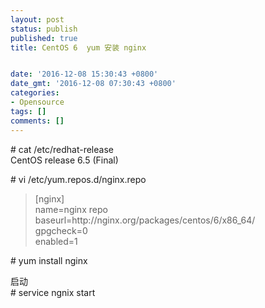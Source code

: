 ```yaml
---
layout: post
status: publish
published: true
title: CentOS 6  yum 安装 nginx


date: '2016-12-08 15:30:43 +0800'
date_gmt: '2016-12-08 07:30:43 +0800'
categories:
- Opensource
tags: []
comments: []
---
```

<p># cat /etc/redhat-release<br />
CentOS release 6.5 (Final)</p>
<p># vi /etc/yum.repos.d/nginx.repo</p>
<blockquote><p>[nginx]<br />
name=nginx repo<br />
baseurl=http://nginx.org/packages/centos/6/x86_64/<br />
gpgcheck=0<br />
enabled=1</p></blockquote>
<p># yum install nginx</p>
<p>启动<br />
# service ngnix start</p>
